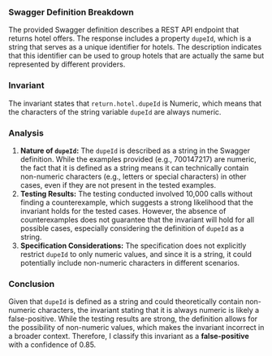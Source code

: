 ### Swagger Definition Breakdown
The provided Swagger definition describes a REST API endpoint that returns hotel offers. The response includes a property `dupeId`, which is a string that serves as a unique identifier for hotels. The description indicates that this identifier can be used to group hotels that are actually the same but represented by different providers.

### Invariant
The invariant states that `return.hotel.dupeId` is Numeric, which means that the characters of the string variable `dupeId` are always numeric.

### Analysis
1. **Nature of `dupeId`:** The `dupeId` is described as a string in the Swagger definition. While the examples provided (e.g., 700147217) are numeric, the fact that it is defined as a string means it can technically contain non-numeric characters (e.g., letters or special characters) in other cases, even if they are not present in the tested examples.
2. **Testing Results:** The testing conducted involved 10,000 calls without finding a counterexample, which suggests a strong likelihood that the invariant holds for the tested cases. However, the absence of counterexamples does not guarantee that the invariant will hold for all possible cases, especially considering the definition of `dupeId` as a string.
3. **Specification Considerations:** The specification does not explicitly restrict `dupeId` to only numeric values, and since it is a string, it could potentially include non-numeric characters in different scenarios.

### Conclusion
Given that `dupeId` is defined as a string and could theoretically contain non-numeric characters, the invariant stating that it is always numeric is likely a false-positive. While the testing results are strong, the definition allows for the possibility of non-numeric values, which makes the invariant incorrect in a broader context. Therefore, I classify this invariant as a **false-positive** with a confidence of 0.85.
